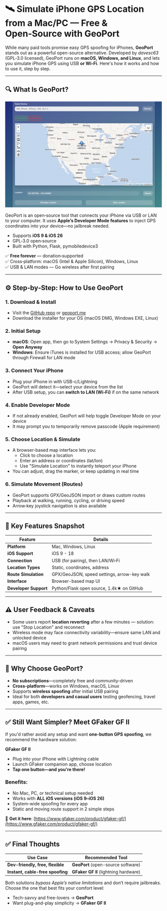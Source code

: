 
# 🛰️ Simulate iPhone GPS Location from a Mac/PC — Free & Open‑Source with GeoPort

While many paid tools promise easy GPS spoofing for iPhones, **GeoPort** stands out as a powerful open-source alternative. Developed by *davesc63* (GPL‑3.0 licensed), GeoPort runs on **macOS, Windows, and Linux**, and lets you simulate iPhone GPS using USB **or Wi‑Fi**. Here's how it works and how to use it, step by step.

---

## 🔍 What Is GeoPort?

<p align="center">
  <img src="../images/spoof with GeoPort.png" alt="spoof iPhone GPS Location with Mac/PC" width="600">
</p>

GeoPort is an open‑source tool that connects your iPhone via USB or LAN to your computer. It uses **Apple’s Developer Mode features** to inject GPS coordinates into your device—no jailbreak needed.  
- Supports **iOS 9 & iOS 26**  
- GPL‑3.0 open‑source  
- Built with Python, Flask, pymobiledevice3  


✅ **Free forever** — donation‑supported  
✅ Cross‑platform: macOS (Intel & Apple Silicon), Windows, Linux  
✅ USB & LAN modes — Go wireless after first pairing  

---

## ⚙️ Step‑by‑Step: How to Use GeoPort

### 1. Download & Install  
- Visit the [GitHub repo](https://github.com/davesc63/GeoPort) or [geoport.me](https://geoport.me)  
- Download the installer for your OS (macOS DMG, Windows EXE, Linux)  


### 2. Initial Setup  
- **macOS**: Open app, then go to System Settings → Privacy & Security → **Open Anyway**  
- **Windows**: Ensure iTunes is installed for USB access; allow GeoPort through Firewall for LAN mode  

### 3. Connect Your iPhone  
- Plug your iPhone in with USB-c/Lightning  
- GeoPort will detect it—select your device from the list  
- After USB setup, you can **switch to LAN (Wi‑Fi)** if on the same network  

### 4. Enable Developer Mode  
- If not already enabled, GeoPort will help toggle Developer Mode on your device  
- It may prompt you to temporarily remove passcode (Apple requirement)  

### 5. Choose Location & Simulate  
- A browser-based map interface lets you:
  - Click to choose a location
  - Enter an address or coordinates (lat/lon)
  - Use "Simulate Location" to instantly teleport your iPhone  
- You can adjust, drag the marker, or keep updating in real time  

### 6. Simulate Movement (Routes)  
- GeoPort supports GPX/GeoJSON import or draws custom routes  
- Playback at walking, running, cycling, or driving speed  
- Arrow‑key joystick navigation is also available  

---

## 🧩 Key Features Snapshot

| Feature | Details |
|--------|---------|
| **Platform** | Mac, Windows, Linux |
| **iOS Support** | iOS 9 - 18 |
| **Connection** | USB (for pairing), then LAN/Wi‑Fi |
| **Location Types** | Static, coordinates, address |
| **Route Simulation** | GPX/GeoJSON, speed settings, arrow-key walk |
| **Interface** | Browser-based map UI |
| **Developer Support** | Python/Flask open source, 1.4k★ on GitHub |

---

## ⚠️ User Feedback & Caveats

- Some users report **location reverting** after a few minutes — solution: use "Stop Location" and reconnect  
- Wireless mode may face connectivity variability—ensure same LAN and unlocked device  
- macOS users may need to grant network permissions and trust device pairing

---

## 🚀 Why Choose GeoPort?

- **No subscriptions**—completely free and community-driven  
- **Cross‑platform**—works on Windows, macOS, Linux  
- Supports **wireless spoofing** after initial USB pairing  
- Ideal for both **developers and casual users** testing geofencing, travel apps, games, etc.

---

## ✅ Still Want Simpler? Meet GFaker GF II

If you'd rather avoid any setup and want **one-button GPS spoofing**, we recommend the hardware solution:

**GFaker GF II**  
- Plug into your iPhone with Lightning cable  
- Launch GFaker companion app, choose location  
- **Tap one button—and you're there!**

### Benefits:

- No Mac, PC, or technical setup needed  
- Works with **ALL iOS versions (iOS 9–iOS 26)**  
- System-wide spoofing for every app  
- Static and moving route support in 2 simple steps

🔗 **Get it here**: [https://www.gfaker.com/product/gfaker-gf/](https://www.gfaker.com/product/gfaker-gf/)

---

## ✅ Final Thoughts

| Use Case | Recommended Tool |
|----------|------------------|
| **Dev-friendly, free, flexible** | **GeoPort** (open-source software) |
| **Instant, cable-free spoofing** | **GFaker GF II** (lightning hardware) |

Both solutions *bypass Apple’s native limitations* and don’t require jailbreaks. Choose the one that best fits your comfort level:

- Tech-savvy and free-lovers → **GeoPort**  
- Want plug-and-play simplicity → **GFaker GF II**
